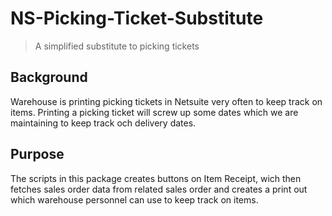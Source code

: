 # NS-Picking-Ticket-Substitute
> A simplified substitute to picking tickets

## Background
Warehouse is printing picking tickets in Netsuite very often to keep track on items. Printing a picking ticket will screw up some dates which we are maintaining to keep track och delivery dates.

## Purpose
The scripts in this package creates buttons on Item Receipt, wich then fetches sales order data from related sales order and creates a print out which warehouse personnel can use to keep track on items.

